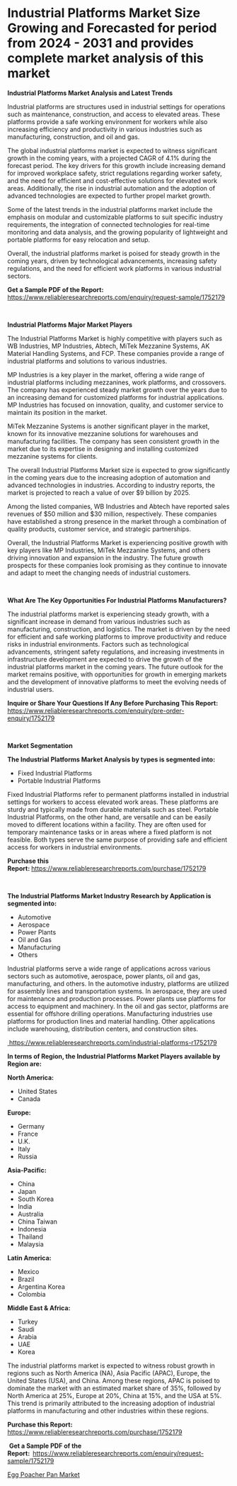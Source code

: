 <p><h1>Industrial Platforms Market Size Growing and Forecasted for period from 2024 - 2031 and provides complete market analysis of this market</h1></p><p><strong>Industrial Platforms Market Analysis and Latest Trends</strong></p>
<p><p>Industrial platforms are structures used in industrial settings for operations such as maintenance, construction, and access to elevated areas. These platforms provide a safe working environment for workers while also increasing efficiency and productivity in various industries such as manufacturing, construction, and oil and gas.</p><p>The global industrial platforms market is expected to witness significant growth in the coming years, with a projected CAGR of 4.1% during the forecast period. The key drivers for this growth include increasing demand for improved workplace safety, strict regulations regarding worker safety, and the need for efficient and cost-effective solutions for elevated work areas. Additionally, the rise in industrial automation and the adoption of advanced technologies are expected to further propel market growth.</p><p>Some of the latest trends in the industrial platforms market include the emphasis on modular and customizable platforms to suit specific industry requirements, the integration of connected technologies for real-time monitoring and data analysis, and the growing popularity of lightweight and portable platforms for easy relocation and setup.</p><p>Overall, the industrial platforms market is poised for steady growth in the coming years, driven by technological advancements, increasing safety regulations, and the need for efficient work platforms in various industrial sectors.</p></p>
<p><strong>Get a Sample PDF of the Report:&nbsp;</strong> <a href="https://www.reliableresearchreports.com/enquiry/request-sample/1752179">https://www.reliableresearchreports.com/enquiry/request-sample/1752179</a></p>
<p>&nbsp;</p>
<p><strong>Industrial Platforms Major Market Players</strong></p>
<p><p>The Industrial Platforms Market is highly competitive with players such as WB Industries, MP Industries, Abtech, MiTek Mezzanine Systems, AK Material Handling Systems, and FCP. These companies provide a range of industrial platforms and solutions to various industries.</p><p>MP Industries is a key player in the market, offering a wide range of industrial platforms including mezzanines, work platforms, and crossovers. The company has experienced steady market growth over the years due to an increasing demand for customized platforms for industrial applications. MP Industries has focused on innovation, quality, and customer service to maintain its position in the market.</p><p>MiTek Mezzanine Systems is another significant player in the market, known for its innovative mezzanine solutions for warehouses and manufacturing facilities. The company has seen consistent growth in the market due to its expertise in designing and installing customized mezzanine systems for clients.</p><p>The overall Industrial Platforms Market size is expected to grow significantly in the coming years due to the increasing adoption of automation and advanced technologies in industries. According to industry reports, the market is projected to reach a value of over $9 billion by 2025.</p><p>Among the listed companies, WB Industries and Abtech have reported sales revenues of $50 million and $30 million, respectively. These companies have established a strong presence in the market through a combination of quality products, customer service, and strategic partnerships.</p><p>Overall, the Industrial Platforms Market is experiencing positive growth with key players like MP Industries, MiTek Mezzanine Systems, and others driving innovation and expansion in the industry. The future growth prospects for these companies look promising as they continue to innovate and adapt to meet the changing needs of industrial customers.</p></p>
<p>&nbsp;</p>
<p><strong>What Are The Key Opportunities For Industrial Platforms Manufacturers?</strong></p>
<p><p>The industrial platforms market is experiencing steady growth, with a significant increase in demand from various industries such as manufacturing, construction, and logistics. The market is driven by the need for efficient and safe working platforms to improve productivity and reduce risks in industrial environments. Factors such as technological advancements, stringent safety regulations, and increasing investments in infrastructure development are expected to drive the growth of the industrial platforms market in the coming years. The future outlook for the market remains positive, with opportunities for growth in emerging markets and the development of innovative platforms to meet the evolving needs of industrial users.</p></p>
<p><strong>Inquire or Share Your Questions If Any Before Purchasing This Report:</strong> <a href="https://www.reliableresearchreports.com/enquiry/pre-order-enquiry/1752179">https://www.reliableresearchreports.com/enquiry/pre-order-enquiry/1752179</a></p>
<p>&nbsp;</p>
<p><strong>Market Segmentation</strong></p>
<p><strong>The Industrial Platforms Market Analysis by types is segmented into:</strong></p>
<p><ul><li>Fixed Industrial Platforms</li><li>Portable Industrial Platforms</li></ul></p>
<p><p>Fixed Industrial Platforms refer to permanent platforms installed in industrial settings for workers to access elevated work areas. These platforms are sturdy and typically made from durable materials such as steel. Portable Industrial Platforms, on the other hand, are versatile and can be easily moved to different locations within a facility. They are often used for temporary maintenance tasks or in areas where a fixed platform is not feasible. Both types serve the same purpose of providing safe and efficient access for workers in industrial environments.</p></p>
<p><strong>Purchase this Report:&nbsp;</strong><a href="https://www.reliableresearchreports.com/purchase/1752179">https://www.reliableresearchreports.com/purchase/1752179</a></p>
<p>&nbsp;</p>
<p><strong>The Industrial Platforms Market Industry Research by Application is segmented into:</strong></p>
<p><ul><li>Automotive</li><li>Aerospace</li><li>Power Plants</li><li>Oil and Gas</li><li>Manufacturing</li><li>Others</li></ul></p>
<p><p>Industrial platforms serve a wide range of applications across various sectors such as automotive, aerospace, power plants, oil and gas, manufacturing, and others. In the automotive industry, platforms are utilized for assembly lines and transportation systems. In aerospace, they are used for maintenance and production processes. Power plants use platforms for access to equipment and machinery. In the oil and gas sector, platforms are essential for offshore drilling operations. Manufacturing industries use platforms for production lines and material handling. Other applications include warehousing, distribution centers, and construction sites.</p></p>
<p><a href="https://www.reliableresearchreports.com/industrial-platforms-r1752179">&nbsp;https://www.reliableresearchreports.com/industrial-platforms-r1752179</a></p>
<p><strong>In terms of Region, the Industrial Platforms Market Players available by Region are:</strong></p>
<p>
    <p> <strong> North America: </strong>
        <ul>
            <li>United States</li>
            <li>Canada</li>
        </ul>
        </p> 
    <p> <strong> Europe: </strong>
        <ul>
            <li>Germany</li>
            <li>France</li>
            <li>U.K.</li>
            <li>Italy</li>
            <li>Russia</li>
        </ul>
        </p> 
    <p> <strong> Asia-Pacific: </strong>
        <ul>
            <li>China</li>
            <li>Japan</li>
            <li>South Korea</li>
            <li>India</li>
            <li>Australia</li>
            <li>China Taiwan</li>
            <li>Indonesia</li>
            <li>Thailand</li>
            <li>Malaysia</li>
        </ul>
        </p> 
    <p> <strong> Latin America: </strong>
        <ul>
            <li>Mexico</li>
            <li>Brazil</li>
            <li>Argentina Korea</li>
            <li>Colombia</li>
        </ul>
        </p> 
    <p> <strong> Middle East & Africa: </strong>
        <ul>
            <li>Turkey</li>
            <li>Saudi</li>
            <li>Arabia</li>
            <li>UAE</li>
            <li>Korea</li>
        </ul>
    </p>
    </p>
<p><p>The industrial platforms market is expected to witness robust growth in regions such as North America (NA), Asia Pacific (APAC), Europe, the United States (USA), and China. Among these regions, APAC is poised to dominate the market with an estimated market share of 35%, followed by North America at 25%, Europe at 20%, China at 15%, and the USA at 5%. This trend is primarily attributed to the increasing adoption of industrial platforms in manufacturing and other industries within these regions.</p></p>
<p><strong>Purchase this Report: </strong><a href="https://www.reliableresearchreports.com/purchase/1752179">https://www.reliableresearchreports.com/purchase/1752179</a></p>
<p>&nbsp;<strong>Get a Sample PDF of the Report:&nbsp;&nbsp;</strong><a href="https://www.reliableresearchreports.com/enquiry/request-sample/1752179">https://www.reliableresearchreports.com/enquiry/request-sample/1752179</a></p>
<p><strong></strong></p>
<p><p><a href="https://github.com/kimjmgeh81/Market-Research-Report-List-1/blob/main/egg-poacher-pan-market.md">Egg Poacher Pan Market</a></p></p>